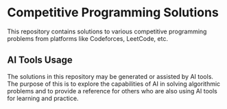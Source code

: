 # Competitive Programming Solutions

This repository contains solutions to various competitive programming problems from platforms like Codeforces, LeetCode, etc.

## AI Tools Usage

The solutions in this repository may be generated or assisted by AI tools. The purpose of this is to explore the capabilities of AI in solving algorithmic problems and to provide a reference for others who are also using AI tools for learning and practice.
